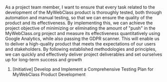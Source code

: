 As a project team member, I want to ensure that every task related to the development of the
MyWebClass product is thoroughly tested, both through automation and manual testing, 
so that we can ensure the quality of the product and its effectiveness. By implementing this, 
we can achieve the project objective of minimizing or eliminating the amount of "push" in the 
MyWebClass.org project and measure its effectiveness quantitatively using Google Analytics,
while also passing the GDPR scanner. This will enable us to deliver a high-quality product that meets
the expectations of our users and stakeholders. By following established methodologies and principles,
we can quickly and effectively deliver project deliverables and set ourselves up for long-term success 
and growth


1. [Initiative]
Develop and Implement a Comprehensive Testing Plan for MyWebClass Product Development
